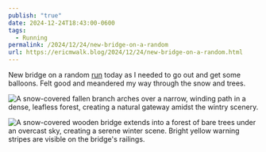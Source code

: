 ```yaml
---
publish: "true"
date: 2024-12-24T18:43:00-0600
tags:
  - Running
permalink: /2024/12/24/new-bridge-on-a-random
url: https://ericmwalk.blog/2024/12/24/new-bridge-on-a-random.html
---
```


New bridge on a random [run](https://strava.com/activities/13184979526) today as I needed to go out and get some balloons. Felt good and meandered my way through the snow and trees.

![A snow-covered fallen branch arches over a narrow, winding path in a dense, leafless forest, creating a natural gateway amidst the wintry scenery.](https://ericmwalk.blog/uploads/2024/img-1474.jpeg)

![A snow-covered wooden bridge extends into a forest of bare trees under an overcast sky, creating a serene winter scene. Bright yellow warning stripes are visible on the bridge's railings.](https://ericmwalk.blog/uploads/2024/img-1476.jpeg)